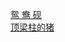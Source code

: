   
[鸳 鸯 砚](http://www.dianyue.me/archives/872/qw954cgdfsc72ceu/)  
[顶梁柱的猪](http://www.dianyue.me/archives/720/7mcjfmkdh3bydmhp/)